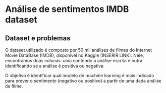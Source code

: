 # Análise de sentimentos IMDB dataset

## Dataset e problemas

O dataset utilizado é composto por 50 mil análises de filmes do Internet Movie DataBase (IMDB), disponível no Kaggle (INSERIR LINK). Nele, encontramos duas colunas: uma contendo a análise escrita e outra identificando se a análise é positiva ou negativa.

O objetivo é identificar qual modelo de machine learning é mais indicado para prever o sentimento (negativo ou positivo) a partir de uma dada análise de filme.